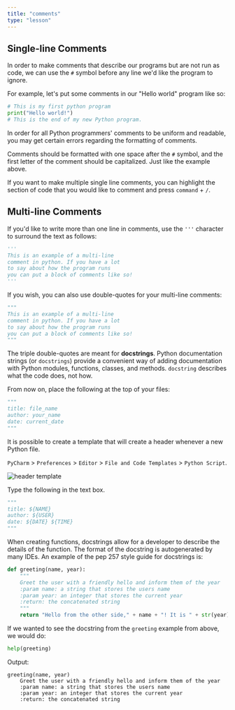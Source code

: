 ```yaml
---
title: "comments"
type: "lesson"
---
```

## Single-line Comments

In order to make comments that describe our programs but are not run as code, we can use the `#` symbol before any line we'd like the program to ignore.

For example, let's put some comments in our "Hello world" program like so:
```python
# This is my first python program
print("Hello world!")
# This is the end of my new Python program.
```
In order for all Python programmers' comments to be uniform and readable, you may get certain errors regarding the formatting of comments.

Comments should be formatted with one space after the `#` symbol, and the first letter of the comment should be capitalized. Just like the example above.

If you want to make multiple single line comments, you can highlight the section of code that you would like to comment and press `command` \+ `/`.

## Multi-line Comments

If you'd like to write more than one line in comments, use the `'''` character to surround the text as follows:
```python
'''
This is an example of a multi-line
comment in python. If you have a lot
to say about how the program runs
you can put a block of comments like so!
'''
```
If you wish, you can also use double-quotes for your multi-line comments:
```python
"""
This is an example of a multi-line
comment in python. If you have a lot
to say about how the program runs
you can put a block of comments like so!
"""
```
The triple double-quotes are meant for **docstrings**. Python documentation strings (or `docstrings`) provide a convenient way of adding documentation with Python modules, functions, classes, and methods. `docstring` describes what the code does, not how.

From now on, place the following at the top of your files:
```python
"""
title: file_name
author: your_name
date: current_date
"""
```
It is possible to create a template that will create a header whenever a new Python file.

`PyCharm` \> `Preferences` \> `Editor` \> `File and Code Templates` \> `Python Script`.

![header template](img/header_template.png)

Type the following in the text box.
```python
"""
title: ${NAME}
author: ${USER}
date: ${DATE} ${TIME}
"""
```
When creating functions, docstrings allow for a developer to describe the details of the function. The format of the docstring is autogenerated by many IDEs. An example of the pep 257 style guide for docstrings is:
```python
def greeting(name, year):
    """
    Greet the user with a friendly hello and inform them of the year
    :param name: a string that stores the users name
    :param year: an integer that stores the current year
    :return: the concatenated string
    """
    return "Hello from the other side," + name + "! It is " + str(year)
```
If we wanted to see the docstring from the `greeting` example from above, we would do:
```python
help(greeting)
```
Output:
```
greeting(name, year)
    Greet the user with a friendly hello and inform them of the year
    :param name: a string that stores the users name
    :param year: an integer that stores the current year
    :return: the concatenated string
```